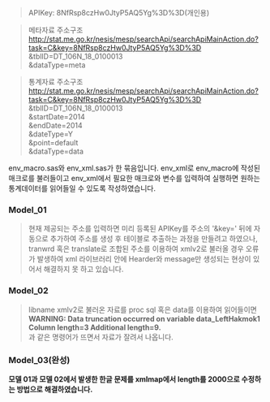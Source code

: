 >APIKey: 8NfRsp8czHw0JtyP5AQ5Yg%3D%3D(개인용)

>메타자료 주소구조<br>
http://stat.me.go.kr/nesis/mesp/searchApi/searchApiMainAction.do?task=C&key=8NfRsp8czHw0JtyP5AQ5Yg%3D%3D
<br>&tblID=DT_106N_18_0100013
<br>&dataType=meta

>통계자료 주소구조<br>
http://stat.me.go.kr/nesis/mesp/searchApi/searchApiMainAction.do?task=C&key=8NfRsp8czHw0JtyP5AQ5Yg%3D%3D
<br>&tblID=DT_106N_18_0100013
<br>&startDate=2014
<br>&endDate=2014
<br>&dateType=Y
<br>&point=default
<br>&dataType=data

  env_macro.sas와 env_xml.sas가 한 묶음입니다. env_xml로 env_macro에 작성된 매크로를 불러들이고 env_xml에서 필요한 매크로와 변수를 입력하여 실행하면 원하는 통계데이터를 읽어들일 수 있도록 작성하였습니다.

### Model_01

  >현재 제공되는 주소를 입력하면 미리 등록된 APIKey를 주소의 '&key=' 뒤에 자동으로 추가하여 주소를 생성 후 테이블로 추출하는 과정을 만들려고 하였으나, tranwrd 혹은 translate로 조합된 주소를 이용하여 xmlv2로 불러올 경우 오류가 발생하여 xml 라이브러리 안에 Hearder와 message만 생성되는 현상이 있어서 해결하지 못 하고 있습니다.

### Model_02

  >libname xmlv2로 불러온 자료를 proc sql 혹은 data를 이용하여 읽어들이면
  <br>**WARNING: Data truncation occurred on variable data_LeftHakmok1 Column length=3 Additional length=9.**
  <br>과 같은 명령어가 뜨면서 자료가 잘려서 나옵니다.

### Model_03(완성)

**모델 01과 모델 02에서 발생한 한글 문제를 xmlmap에서 length를 2000으로 수정하는 방법으로 해결하였습니다.**
